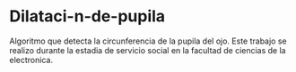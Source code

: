 # Dilataci-n-de-pupila
Algoritmo que detecta la circunferencia de la pupila del ojo.
Este trabajo se realizo durante la estadia de servicio social en la facultad de ciencias de la electronica.
